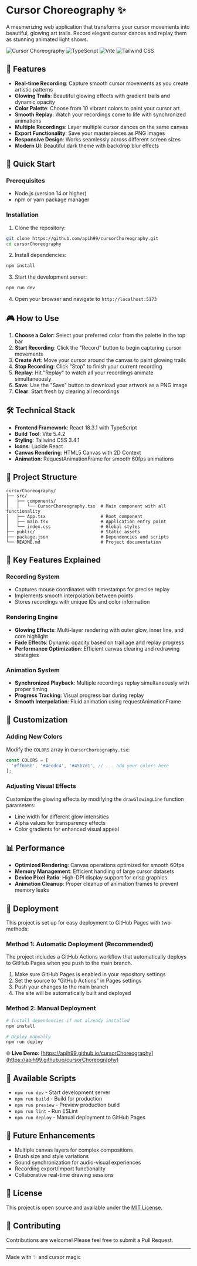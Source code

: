 # Cursor Choreography ✨

A mesmerizing web application that transforms your cursor movements into beautiful, glowing art trails. Record elegant cursor dances and replay them as stunning animated light shows.

![Cursor Choreography](https://img.shields.io/badge/React-18.3.1-blue) ![TypeScript](https://img.shields.io/badge/TypeScript-5.5.3-blue) ![Vite](https://img.shields.io/badge/Vite-5.4.2-purple) ![Tailwind CSS](https://img.shields.io/badge/Tailwind-3.4.1-cyan)

## 🎨 Features

- **Real-time Recording**: Capture smooth cursor movements as you create artistic patterns
- **Glowing Trails**: Beautiful glowing effects with gradient trails and dynamic opacity
- **Color Palette**: Choose from 10 vibrant colors to paint your cursor art
- **Smooth Replay**: Watch your recordings come to life with synchronized animations
- **Multiple Recordings**: Layer multiple cursor dances on the same canvas
- **Export Functionality**: Save your masterpieces as PNG images
- **Responsive Design**: Works seamlessly across different screen sizes
- **Modern UI**: Beautiful dark theme with backdrop blur effects

## 🚀 Quick Start

### Prerequisites

- Node.js (version 14 or higher)
- npm or yarn package manager

### Installation

1. Clone the repository:
```bash
git clone https://github.com/apih99/cursorChoreography.git
cd cursorChoreography
```

2. Install dependencies:
```bash
npm install
```

3. Start the development server:
```bash
npm run dev
```

4. Open your browser and navigate to `http://localhost:5173`

## 🎮 How to Use

1. **Choose a Color**: Select your preferred color from the palette in the top bar
2. **Start Recording**: Click the "Record" button to begin capturing cursor movements
3. **Create Art**: Move your cursor around the canvas to paint glowing trails
4. **Stop Recording**: Click "Stop" to finish your current recording
5. **Replay**: Hit "Replay" to watch all your recordings animate simultaneously
6. **Save**: Use the "Save" button to download your artwork as a PNG image
7. **Clear**: Start fresh by clearing all recordings

## 🛠️ Technical Stack

- **Frontend Framework**: React 18.3.1 with TypeScript
- **Build Tool**: Vite 5.4.2
- **Styling**: Tailwind CSS 3.4.1
- **Icons**: Lucide React
- **Canvas Rendering**: HTML5 Canvas with 2D Context
- **Animation**: RequestAnimationFrame for smooth 60fps animations

## 📁 Project Structure

```
cursorChoreography/
├── src/
│   ├── components/
│   │   └── CursorChoreography.tsx  # Main component with all functionality
│   ├── App.tsx                     # Root component
│   ├── main.tsx                    # Application entry point
│   └── index.css                   # Global styles
├── public/                         # Static assets
├── package.json                    # Dependencies and scripts
└── README.md                       # Project documentation
```

## 🎯 Key Features Explained

### Recording System
- Captures mouse coordinates with timestamps for precise replay
- Implements smooth interpolation between points
- Stores recordings with unique IDs and color information

### Rendering Engine
- **Glowing Effects**: Multi-layer rendering with outer glow, inner line, and core highlight
- **Fade Effects**: Dynamic opacity based on trail age and replay progress
- **Performance Optimization**: Efficient canvas clearing and redrawing strategies

### Animation System
- **Synchronized Playback**: Multiple recordings replay simultaneously with proper timing
- **Progress Tracking**: Visual progress bar during replay
- **Smooth Interpolation**: Fluid animation using requestAnimationFrame

## 🎨 Customization

### Adding New Colors
Modify the `COLORS` array in `CursorChoreography.tsx`:
```typescript
const COLORS = [
  '#ff6b6b', '#4ecdc4', '#45b7d1', // ... add your colors here
];
```

### Adjusting Visual Effects
Customize the glowing effects by modifying the `drawGlowingLine` function parameters:
- Line width for different glow intensities
- Alpha values for transparency effects
- Color gradients for enhanced visual appeal

## 📊 Performance

- **Optimized Rendering**: Canvas operations optimized for smooth 60fps
- **Memory Management**: Efficient handling of large cursor datasets
- **Device Pixel Ratio**: High-DPI display support for crisp graphics
- **Animation Cleanup**: Proper cleanup of animation frames to prevent memory leaks

## 🚀 Deployment

This project is set up for easy deployment to GitHub Pages with two methods:

### Method 1: Automatic Deployment (Recommended)
The project includes a GitHub Actions workflow that automatically deploys to GitHub Pages when you push to the main branch.

1. Make sure GitHub Pages is enabled in your repository settings
2. Set the source to "GitHub Actions" in Pages settings
3. Push your changes to the main branch
4. The site will be automatically built and deployed

### Method 2: Manual Deployment
```bash
# Install dependencies if not already installed
npm install

# Deploy manually
npm run deploy
```

🌐 **Live Demo**: [https://apih99.github.io/cursorChoreography](https://apih99.github.io/cursorChoreography)

## 🔧 Available Scripts

- `npm run dev` - Start development server
- `npm run build` - Build for production
- `npm run preview` - Preview production build
- `npm run lint` - Run ESLint
- `npm run deploy` - Manual deployment to GitHub Pages

## 🌟 Future Enhancements

- Multiple canvas layers for complex compositions
- Brush size and style variations
- Sound synchronization for audio-visual experiences
- Recording export/import functionality
- Collaborative real-time drawing sessions

## 📝 License

This project is open source and available under the [MIT License](LICENSE).

## 🤝 Contributing

Contributions are welcome! Please feel free to submit a Pull Request.

---

Made with ✨ and cursor magic
